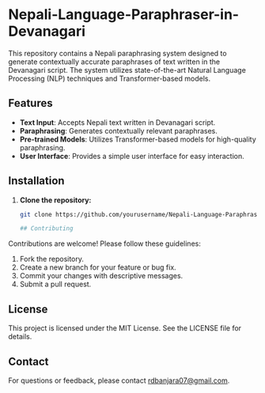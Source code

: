 # Nepali-Language-Paraphraser-in-Devanagari

This repository contains a Nepali paraphrasing system designed to generate contextually accurate paraphrases of text written in the Devanagari script. The system utilizes state-of-the-art Natural Language Processing (NLP) techniques and Transformer-based models.

## Features

- **Text Input**: Accepts Nepali text written in Devanagari script.
- **Paraphrasing**: Generates contextually relevant paraphrases.
- **Pre-trained Models**: Utilizes Transformer-based models for high-quality paraphrasing.
- **User Interface**: Provides a simple user interface for easy interaction.

## Installation

1. **Clone the repository:**

   ```bash
   git clone https://github.com/yourusername/Nepali-Language-Paraphraser-in-Devanagari.git

   ## Contributing
  Contributions are welcome! Please follow these guidelines:
   1. Fork the repository.
   2. Create a new branch for your feature or bug fix.
   3. Commit your changes with descriptive messages.
   4. Submit a pull request.

   ## License
   This project is licensed under the MIT License. See the LICENSE file for details.
   
   ## Contact
   For questions or feedback, please contact rdbanjara07@gmail.com.
